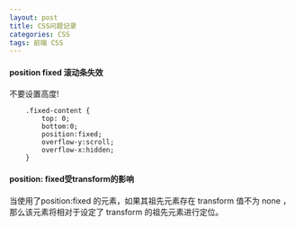 ```yaml
---
layout: post
title: CSS问题记录
categories: CSS
tags: 前端 CSS
---
```


#### position fixed 滚动条失效
不要设置高度!

```
    .fixed-content {  
        top: 0;  
        bottom:0;  
        position:fixed;  
        overflow-y:scroll;  
        overflow-x:hidden;  
    }
```

#### position: fixed受transform的影响

当使用了position:fixed 的元素，如果其祖先元素存在 transform 值不为 none ，那么该元素将相对于设定了 transform 的祖先元素进行定位。
